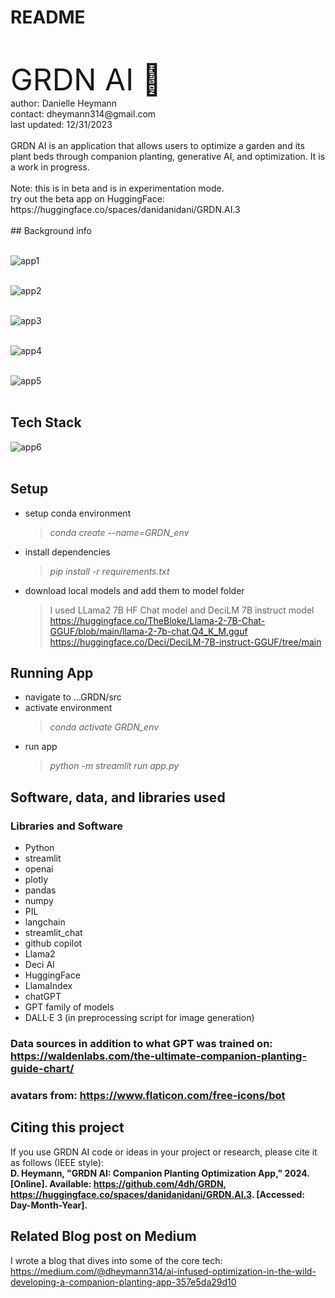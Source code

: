 # README
<br/>
<br/>
<font size = "18"> GRDN AI 🌱</font>
<br/>
author: Danielle Heymann
<br/>
contact: dheymann314@gmail.com
<br/>
last updated: 12/31/2023
<br/>
<br/>
GRDN AI is an application that allows users to optimize a garden and its plant beds through companion planting, generative AI, and optimization. It is a work in progress. </font>
<br/>
<br/>
Note: this is in beta and is in experimentation mode. 
<br/>
try out the beta app on HuggingFace: https://huggingface.co/spaces/danidanidani/GRDN.AI.3
<br/>
<br/>
## Background
info
<br>
<br>

![app1](src/assets/GRDN_screenshot1.png)
<br>
<br>

![app2](src/assets/GRDN_screenshot2.png)
<br>
<br>

![app3](src/assets/GRDN_screenshot3.png)
<br>
<br>

![app4](src/assets/GRDN_screenshot4.png)
<br>
<br>

![app5](src/assets/GRDN_screenshot5.png)
<br>
<br>

## Tech Stack
![app6](src/assets/GRDN_AI_techstack.png)
<br>
<br>

## Setup
- setup conda environment 
  >*conda create --name=GRDN_env*
- install dependencies
  >*pip install -r requirements.txt*
- download local models and add them to model folder
  >I used LLama2 7B HF Chat model and DeciLM 7B instruct model  <br>
  >https://huggingface.co/TheBloke/Llama-2-7B-Chat-GGUF/blob/main/llama-2-7b-chat.Q4_K_M.gguf  <br>
  >https://huggingface.co/Deci/DeciLM-7B-instruct-GGUF/tree/main  <br>

## Running App
- navigate to ...GRDN/src
- activate environment
  >*conda activate GRDN_env*
- run app
  >*python -m streamlit run app.py*
  
## Software, data, and libraries used
### Libraries and Software
- Python
- streamlit
- openai
- plotly
- pandas
- numpy
- PIL
- langchain
- streamlit_chat
- github copilot
- Llama2
- Deci AI
- HuggingFace
- LlamaIndex
- chatGPT
- GPT family of models
- DALL·E 3 (in preprocessing script for image generation)

### Data sources in addition to what GPT was trained on: https://waldenlabs.com/the-ultimate-companion-planting-guide-chart/
### avatars from: https://www.flaticon.com/free-icons/bot

## Citing this project
If you use GRDN AI code or ideas in your project or research, please cite it as follows (IEEE style): <br>
**D. Heymann, "GRDN AI: Companion Planting Optimization App," 2024. [Online]. Available: https://github.com/4dh/GRDN, https://huggingface.co/spaces/danidanidani/GRDN.AI.3. [Accessed: Day-Month-Year].**

## Related Blog post on Medium
I wrote a blog that dives into some of the core tech: https://medium.com/@dheymann314/ai-infused-optimization-in-the-wild-developing-a-companion-planting-app-357e5da29d10



